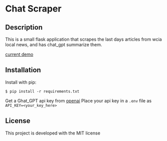 # Chat Scraper

## Description

This is a small flask application that scrapes the last days articles from wcia local news, and has chat_gpt summarize them.

[current demo](https://wcia-scraper.up.railway.app/wcia)

## Installation

Install with pip:

```
$ pip install -r requirements.txt
```

Get a Ghat_GPT api key from [openai](https://platform.openai.com/overview)
Place your api key in a `.env` file as `API_KEY=<your_key_here>`


## License

This project is developed with the MIT license
